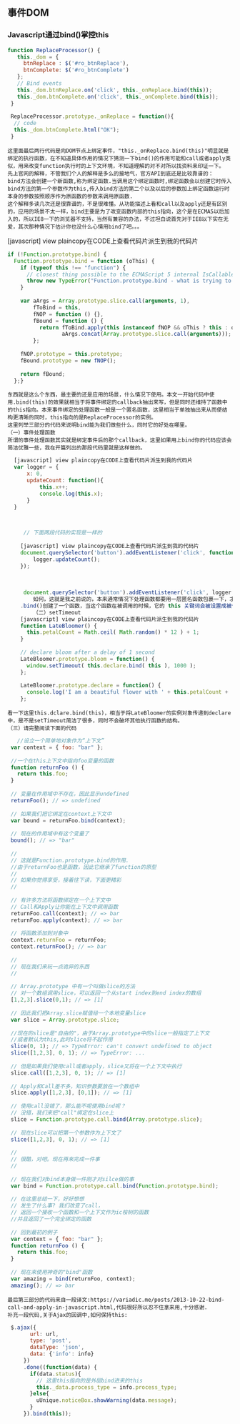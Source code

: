 ## 事件DOM

### Javascript通过bind()掌控this

```javascript
function ReplaceProcessor() {  
   this._dom = {  
     btnReplace : $('#ro_btnReplace'),  
     btnComplete: $('#ro_btnComplete')  
   };  
   // Bind events  
   this._dom.btnReplace.on('click', this._onReplace.bind(this));  
   this._dom.btnComplete.on('click', this._onComplete.bind(this));  
 }  
    
 ReplaceProcessor.prototype._onReplace = function(){  
  // code  
  this._dom.btnComplete.html("OK");  
 }  
```

    这里面最后两行代码是向DOM节点上绑定事件，"this._onReplace.bind(this)"明显就是绑定的执行函数，在不知道具体作用的情况下猜测一下bind()的作用可能和call或者apply类似，用来改变function执行时的上下文环境，不知道理解的对不对所以找资料来印证一下。
    先上官网的解释，不管我们个人的解释是多么的接地气，官方API到底还是比较靠谱的：
    bind方法会创建一个新函数,称为绑定函数.当调用这个绑定函数时,绑定函数会以创建它时传入bind方法的第一个参数作为this,传入bind方法的第二个以及以后的参数加上绑定函数运行时本身的参数按照顺序作为原函数的参数来调用原函数.
    这个解释多读几次还是很靠谱的，不是很难懂。从功能描述上看和call以及apply还是有区别的，应用的场景不太一样，bind主要是为了改变函数内部的this指向，这个是在ECMA5以后加入的，所以IE8一下的浏览器不支持，当然有兼容的办法，不过坦白说首先对于IE8以下实在无爱，其次那种情况下估计你也没什么心情用bind了吧。。。

[javascript] view plaincopy在CODE上查看代码片派生到我的代码片

```javascript
if (!Function.prototype.bind) {  
  Function.prototype.bind = function (oThis) {  
    if (typeof this !== "function") {  
      // closest thing possible to the ECMAScript 5 internal IsCallable function        
      throw new TypeError("Function.prototype.bind - what is trying to be bound is not callable");  
    }  
   
    var aArgs = Array.prototype.slice.call(arguments, 1),   
        fToBind = this,   
        fNOP = function () {},  
        fBound = function () {  
          return fToBind.apply(this instanceof fNOP && oThis ? this : oThis || window,  
                 aArgs.concat(Array.prototype.slice.call(arguments)));  
        };  
   
    fNOP.prototype = this.prototype;  
    fBound.prototype = new fNOP();  
   
    return fBound;  
  };}  
```

    东西就是这么个东西，最主要的还是应用的场景，什么情况下使用。本文一开始代码中使用.bind(this)的效果就相当于将事件绑定的callback抽出来写，但是同时还维持了函数中的this指向。本来事件绑定的处理函数一般是一个匿名函数，这里相当于单独抽出来从而使结构更清晰的同时，this指向的是ReplaceProcessor的实例。
    这里列举三部分的代码来说明bind能为我们做些什么，同时它的好处在哪里。
    （一）事件处理函数
    所谓的事件处理函数其实就是绑定事件后的那个callback，这里如果用上bind你的代码应该会简洁优雅一些，我在开篇列出的那段代码里就是这样做的。

```javascript
  [javascript] view plaincopy在CODE上查看代码片派生到我的代码片
  var logger = {  
      x: 0,         
      updateCount: function(){  
          this.x++;  
          console.log(this.x);  
      }  
  }  


  
     // 下面两段代码的实现是一样的
      
    [javascript] view plaincopy在CODE上查看代码片派生到我的代码片
    document.querySelector('button').addEventListener('click', function(){  
        logger.updateCount();  
    });  
    
    
      
     document.querySelector('button').addEventListener('click', logger.updateCount.bind(logger));
        如何，这就是我之前说的，本来通常情况下处理函数都要用一层匿名函数包裹一下，才能维持处理函数本身的this.这里直接通过.bind(logger)人为的将其执行时的this指向logger对象。
    .bind()创建了一个函数，当这个函数在被调用的时候，它的 this 关键词会被设置成被传入的值（这里指调用bind()时传入的参数）。
        （二）setTimeout
    [javascript] view plaincopy在CODE上查看代码片派生到我的代码片
    function LateBloomer() {  
      this.petalCount = Math.ceil( Math.random() * 12 ) + 1;  
    }  
       
    // declare bloom after a delay of 1 second  
    LateBloomer.prototype.bloom = function() {  
      window.setTimeout( this.declare.bind( this ), 1000 );  
    };  
       
    LateBloomer.prototype.declare = function() {  
      console.log('I am a beautiful flower with ' + this.petalCount + ' petals!');  
    };  
```

    看一下这里this.dclare.bind(this)，相当于将LateBloomer的实例对象传递到declare中，是不是setTimeout简洁了很多，同时不会破坏其他执行函数的结构。
    （三）请完整阅读下面的代码
```javascript    
   //设立一个简单地对象作为“上下文”
 var context = { foo: "bar" };
  
 //一个在this上下文中指向foo变量的函数
 function returnFoo () {
   return this.foo;
 }
  
 // 变量在作用域中不存在，因此显示undefined
 returnFoo(); // => undefined
  
 // 如果我们把它绑定在context上下文中
 var bound = returnFoo.bind(context);
  
 // 现在的作用域中有这个变量了
 bound(); // => "bar"
  
 //
 // 这就是Function.prototype.bind的作用.    
 //由于returnFoo也是函数，因此它继承了function的原型
 //
 // 如果你觉得享受，接着往下读，下面更精彩
 //
  
 // 有许多方法将函数绑定在一个上下文中
 // Call和Apply让你能在上下文中调用函数
 returnFoo.call(context); // => bar
 returnFoo.apply(context); // => bar
  
 // 将函数添加到对象中
 context.returnFoo = returnFoo;
 context.returnFoo(); // => bar
  
 //
 // 现在我们来玩一点诡异的东西
 //
  
 // Array.prototype 中有一个叫做slice的方法
 // 对一个数组调用slice，可以返回一个从start index到end index的数组
 [1,2,3].slice(0,1); // => [1]
  
 // 因此我们把Array.slice赋值给一个本地变量slice
 var slice = Array.prototype.slice;
  
 //现在的slice是"自由的"，由于Array.prototype中的slice一般指定了上下文
 //或者默认为this,此时slice将不起作用
 slice(0, 1); // => TypeError: can't convert undefined to object
 slice([1,2,3], 0, 1); // => TypeError: ...
  
 // 但是如果我们使用call或者apply，slice又将在一个上下文中执行
 slice.call([1,2,3], 0, 1); // => [1]
  
 // Apply和Call差不多，知识参数要放在一个数组中
 slice.apply([1,2,3], [0,1]); // => [1]
  
 // 使用call没错了，那么能不呢使用bind呢？
 // 没错，我们来把"call"绑定在slice上
 slice = Function.prototype.call.bind(Array.prototype.slice);
  
 // 现在slice可以把第一个参数作为上下文了
 slice([1,2,3], 0, 1); // => [1]
  
 //
 // 很酷，对吧。现在再来完成一件事
 //
  
 // 现在我们对bind本身做一件刚才对silce做的事
 var bind = Function.prototype.call.bind(Function.prototype.bind);
  
 // 在这里总结一下，好好想想
 // 发生了什么事? 我们改变了call，
 // 返回一个接收一个函数和一个上下文作为ic桉树的函数
 //并且返回了一个完全绑定的函数
  
 // 回到最初的例子
 var context = { foo: "bar" };
 function returnFoo () {
   return this.foo;
 }
  
 // 现在来使用神奇的"bind"函数
 var amazing = bind(returnFoo, context);
 amazing(); // => bar
 ```
    最后第三部分的代码来自一段译文:https://variadic.me/posts/2013-10-22-bind-call-and-apply-in-javascript.html,代码很好所以忍不住拿来用,十分感谢.
    补充一段代码,关于Ajax的回调中,如何保持this:
    
```javascript
 $.ajax({
       url: url,
       type: 'post',
       dataType: 'json',
       data: {'info': info}
     })
     .done((function(data) {
       if(data.status){
         // 这里this指向的是外层bind进来的this
         this._data.process_type = info.process_type;
       }else{
         uUnique.noticeBox.showWarning(data.message);
       }
     }).bind(this));
```